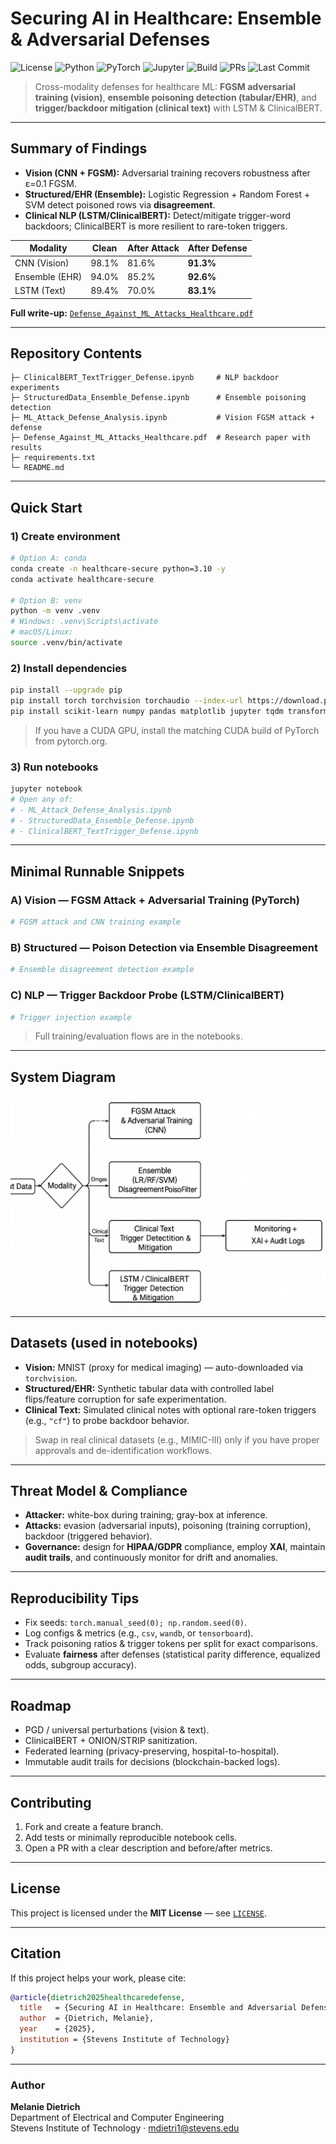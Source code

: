 # Securing AI in Healthcare: Ensemble & Adversarial Defenses

![License](https://img.shields.io/badge/License-MIT-black.svg)
![Python](https://img.shields.io/badge/Python-3.9%2B-blue)
![PyTorch](https://img.shields.io/badge/PyTorch-2.x-red)
![Jupyter](https://img.shields.io/badge/Jupyter-Notebook-orange)
![Build](https://img.shields.io/badge/Status-Research--Prototype-purple)
![PRs](https://img.shields.io/badge/PRs-welcome-brightgreen)
![Last Commit](https://img.shields.io/github/last-commit/USER/REPO)

> Cross-modality defenses for healthcare ML: **FGSM adversarial training (vision)**, **ensemble poisoning detection (tabular/EHR)**, and **trigger/backdoor mitigation (clinical text)** with LSTM & ClinicalBERT.

---

## Summary of Findings

- **Vision (CNN + FGSM):** Adversarial training recovers robustness after ε=0.1 FGSM.
- **Structured/EHR (Ensemble):** Logistic Regression + Random Forest + SVM detect poisoned rows via **disagreement**.
- **Clinical NLP (LSTM/ClinicalBERT):** Detect/mitigate trigger-word backdoors; ClinicalBERT is more resilient to rare-token triggers.

| Modality       | Clean | After Attack | After Defense |
| -------------- | ----- | ------------ | ------------- |
| CNN (Vision)   | 98.1% | 81.6%        | **91.3%**     |
| Ensemble (EHR) | 94.0% | 85.2%        | **92.6%**     |
| LSTM (Text)    | 89.4% | 70.0%        | **83.1%**     |

**Full write-up:** [`Defense_Against_ML_Attacks_Healthcare.pdf`](./Defense_Against_ML_Attacks_Healthcare.pdf)

---

## Repository Contents

```
├─ ClinicalBERT_TextTrigger_Defense.ipynb     # NLP backdoor experiments
├─ StructuredData_Ensemble_Defense.ipynb      # Ensemble poisoning detection
├─ ML_Attack_Defense_Analysis.ipynb           # Vision FGSM attack + defense
├─ Defense_Against_ML_Attacks_Healthcare.pdf  # Research paper with results
├─ requirements.txt
└─ README.md
```

---

## Quick Start

### 1) Create environment

```bash
# Option A: conda
conda create -n healthcare-secure python=3.10 -y
conda activate healthcare-secure

# Option B: venv
python -m venv .venv
# Windows: .venv\Scripts\activate
# macOS/Linux:
source .venv/bin/activate
```

### 2) Install dependencies

```bash
pip install --upgrade pip
pip install torch torchvision torchaudio --index-url https://download.pytorch.org/whl/cpu
pip install scikit-learn numpy pandas matplotlib jupyter tqdm transformers datasets
```

> If you have a CUDA GPU, install the matching CUDA build of PyTorch from pytorch.org.

### 3) Run notebooks

```bash
jupyter notebook
# Open any of:
# - ML_Attack_Defense_Analysis.ipynb
# - StructuredData_Ensemble_Defense.ipynb
# - ClinicalBERT_TextTrigger_Defense.ipynb
```

---

## Minimal Runnable Snippets

### A) Vision — FGSM Attack + Adversarial Training (PyTorch)

```python
# FGSM attack and CNN training example
```

### B) Structured — Poison Detection via Ensemble Disagreement

```python
# Ensemble disagreement detection example
```

### C) NLP — Trigger Backdoor Probe (LSTM/ClinicalBERT)

```python
# Trigger injection example
```

> Full training/evaluation flows are in the notebooks.

---

## System Diagram 

![System Diagram](system_diagram.png)

---

## Datasets (used in notebooks)

- **Vision:** MNIST (proxy for medical imaging) — auto-downloaded via `torchvision`.
- **Structured/EHR:** Synthetic tabular data with controlled label flips/feature corruption for safe experimentation.
- **Clinical Text:** Simulated clinical notes with optional rare-token triggers (e.g., `"cf"`) to probe backdoor behavior.

> Swap in real clinical datasets (e.g., MIMIC-III) only if you have proper approvals and de-identification workflows.

---

## Threat Model & Compliance

- **Attacker:** white-box during training; gray-box at inference.
- **Attacks:** evasion (adversarial inputs), poisoning (training corruption), backdoor (triggered behavior).
- **Governance:** design for **HIPAA/GDPR** compliance, employ **XAI**, maintain **audit trails**, and continuously monitor for drift and anomalies.

---

## Reproducibility Tips

- Fix seeds: `torch.manual_seed(0); np.random.seed(0)`.
- Log configs & metrics (e.g., `csv`, `wandb`, or `tensorboard`).
- Track poisoning ratios & trigger tokens per split for exact comparisons.
- Evaluate **fairness** after defenses (statistical parity difference, equalized odds, subgroup accuracy).

---

## Roadmap

- PGD / universal perturbations (vision & text).
- ClinicalBERT + ONION/STRIP sanitization.
- Federated learning (privacy-preserving, hospital-to-hospital).
- Immutable audit trails for decisions (blockchain-backed logs).

---

## Contributing

1. Fork and create a feature branch.
2. Add tests or minimally reproducible notebook cells.
3. Open a PR with a clear description and before/after metrics.

---

## License

This project is licensed under the **MIT License** — see [`LICENSE`](LICENSE).

---

## Citation

If this project helps your work, please cite:

```bibtex
@article{dietrich2025healthcaredefense,
  title   = {Securing AI in Healthcare: Ensemble and Adversarial Defense Against Poisoning and Backdoor Attacks},
  author  = {Dietrich, Melanie},
  year    = {2025},
  institution = {Stevens Institute of Technology}
}
```

---

### Author

**Melanie Dietrich**  
Department of Electrical and Computer Engineering  
Stevens Institute of Technology · mdietri1@stevens.edu
